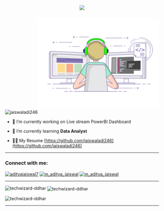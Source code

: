<h1 align="center">
    <img src="https://readme-typing-svg.herokuapp.com/?font=Righteous&size=35&center=true&vCenter=true&width=500&height=70&duration=4000&lines=Hi+There!+👋;+I'm+Debanjan+Dhar!;" />
</h1>

<img align="right" alt="Coding" width="400" src="https://raw.githubusercontent.com/devSouvik/devSouvik/master/gif3.gif">

<p align="left"> <img src="https://komarev.com/ghpvc/?username=jaiswaladi246&label=Profile%20views&color=0e75b6&style=flat" alt="jaiswaladi246" /> </p>

- 🔭 I’m currently working on Live stream PowerBI Dashboard

- 🌱 I’m currently learning **Data Analyst**

- 👨‍💻 My Resume [https://github.com/jaiswaladi246](https://github.com/jaiswaladi246)


<hr/>

  <h3 align="left">Connect with me:</h3>
<p align="left">
<a href="https://linkedin.com/in/adityajaiswal7" target="blank"><img align="center" src="https://raw.githubusercontent.com/rahuldkjain/github-profile-readme-generator/master/src/images/icons/Social/linked-in-alt.svg" alt="adityajaiswal7" height="30" width="40" /></a>
<a href="https://instagram.com/devopsshack" target="blank"><img align="center" src="https://raw.githubusercontent.com/rahuldkjain/github-profile-readme-generator/master/src/images/icons/Social/instagram.svg" alt="m_aditya_jaiswal" height="30" width="40" /></a>
<a href="https://www.youtube.com/channel/UC1XLb_DoX2eNWGKjkh2epwA" target="blank"><img align="center" src="https://raw.githubusercontent.com/rahuldkjain/github-profile-readme-generator/master/src/images/icons/Social/youtube.svg" alt="m_aditya_jaiswal" height="30" width="40" /></a>
  
</p>

<hr/>

<p><img align="left" src="https://github-readme-stats.vercel.app/api/top-langs?username=techwizard-ddhar&show_icons=true&locale=en&layout=compact" alt="techwizard-ddhar" /></p>

<p>&nbsp;<img align="center" src="https://github-readme-stats.vercel.app/api?username=techwizard-ddhar&show_icons=true&locale=en" alt="techwizard-ddhar" /></p>

<p><img align="center" src="https://github-readme-streak-stats.herokuapp.com/?user=techwizard-ddhar&" alt="techwizard-ddhar" /></p>

<hr/>



